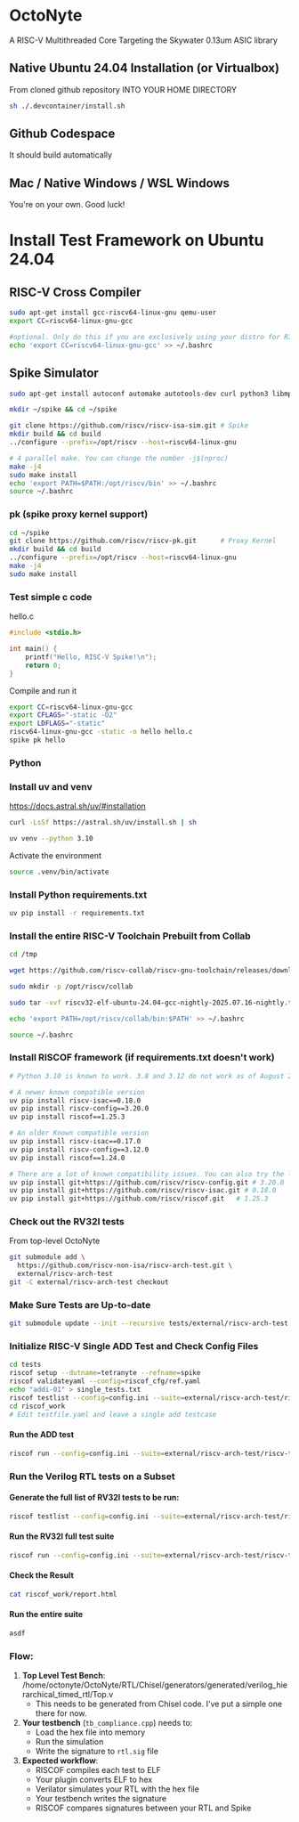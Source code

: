 # OctoNyte
A RISC-V Multithreaded Core Targeting the Skywater 0.13um ASIC library

## Native Ubuntu 24.04 Installation (or Virtualbox)

From cloned github repository INTO YOUR HOME DIRECTORY

```bash
sh ./.devcontainer/install.sh
```

## Github Codespace

It should build automatically

## Mac / Native Windows / WSL Windows

You're on your own. Good luck!

# Install Test Framework on Ubuntu 24.04

## RISC-V Cross Compiler

```bash
sudo apt-get install gcc-riscv64-linux-gnu qemu-user
export CC=riscv64-linux-gnu-gcc

#optional. Only do this if you are exclusively using your distro for RISC-V development
echo 'export CC=riscv64-linux-gnu-gcc' >> ~/.bashrc
```

## Spike Simulator

```bash
sudo apt-get install autoconf automake autotools-dev curl python3 libmpc-dev libmpfr-dev libgmp-dev gawk build-essential bison flex texinfo gperf libtool patchutils bc zlib1g-dev libexpat-dev device-tree-compiler
```

```bash
mkdir ~/spike && cd ~/spike
```

```bash
git clone https://github.com/riscv/riscv-isa-sim.git # Spike
mkdir build && cd build
../configure --prefix=/opt/riscv --host=riscv64-linux-gnu

# 4 parallel make. You can change the number -j$(nproc)
make -j4
sudo make install
echo 'export PATH=$PATH:/opt/riscv/bin' >> ~/.bashrc
source ~/.bashrc
```


### pk (spike proxy kernel support)

```bash
cd ~/spike
git clone https://github.com/riscv/riscv-pk.git      # Proxy Kernel
mkdir build && cd build
../configure --prefix=/opt/riscv --host=riscv64-linux-gnu
make -j4
sudo make install
```

### Test simple c  code
hello.c
```c
#include <stdio.h>

int main() {
    printf("Hello, RISC-V Spike!\n");
    return 0;
}
```
Compile and run it
```bash
export CC=riscv64-linux-gnu-gcc
export CFLAGS="-static -O2"
export LDFLAGS="-static"
riscv64-linux-gnu-gcc -static -o hello hello.c
spike pk hello
```



### Python

### Install uv and venv

https://docs.astral.sh/uv/#installation

```bash
curl -LsSf https://astral.sh/uv/install.sh | sh
```

```bash
uv venv --python 3.10 
```

Activate the environment

```bash
source .venv/bin/activate
```

### Install Python requirements.txt

```bash
uv pip install -r requirements.txt
```



### Install the entire RISC-V Toolchain Prebuilt from Collab

```bash
cd /tmp 

wget https://github.com/riscv-collab/riscv-gnu-toolchain/releases/download/2025.07.16/riscv32-elf-ubuntu-24.04-gcc-nightly-2025.07.16-nightly.tar.xz 

sudo mkdir -p /opt/riscv/collab

sudo tar -xvf riscv32-elf-ubuntu-24.04-gcc-nightly-2025.07.16-nightly.tar.xz -C /opt/riscv/collab --strip-components=1

echo 'export PATH=/opt/riscv/collab/bin:$PATH' >> ~/.bashrc 

source ~/.bashrc
```

### Install RISCOF framework (if requirements.txt doesn't work)

```bash
# Python 3.10 is known to work. 3.8 and 3.12 do not work as of August 2025

# A newer known compatible version
uv pip install riscv-isac==0.18.0
uv pip install riscv-config==3.20.0
uv pip install riscof==1.25.3

# An older Known compatible version
uv pip install riscv-isac==0.17.0
uv pip install riscv-config==3.12.0  
uv pip install riscof==1.24.0

# There are a lot of known compatibility issues. You can also try the latest dev branch
uv pip install git+https://github.com/riscv/riscv-config.git # 3.20.0
uv pip install git+https://github.com/riscv/riscv-isac.git # 0.18.0
uv pip install git+https://github.com/riscv/riscof.git   # 1.25.3
```



### Check out the RV32I tests

From top-level OctoNyte

```bash
git submodule add \
  https://github.com/riscv-non-isa/riscv-arch-test.git \
  external/riscv-arch-test
git -C external/riscv-arch-test checkout
```



### Make Sure Tests are Up-to-date

```bash
git submodule update --init --recursive tests/external/riscv-arch-test
```

### Initialize RISC-V Single ADD Test and Check Config Files

```bash
cd tests
riscof setup --dutname=tetranyte --refname=spike 
riscof validateyaml --config=riscof_cfg/ref.yaml
echo "addi-01" > single_tests.txt
riscof testlist --config=config.ini --suite=external/riscv-arch-test/riscv-test-suite/rv32i_m/I/ --env=external/riscv-arch-test/riscv-test-suite/env
cd riscof_work
# Edit testfile.yaml and leave a single add testcase
```

#### Run the ADD test

```bash
riscof run --config=config.ini --suite=external/riscv-arch-test/riscv-test-suite/rv32i_m/I/ --env=external/riscv-arch-test/riscv-test-suite/env --no-browser
```

#### 

### Run the Verilog RTL tests on a Subset

#### Generate the full list of RV32I tests to be run:

```bash
riscof testlist --config=config.ini --suite=external/riscv-arch-test/riscv-test-suite/rv32i_m/I/ --env=external/riscv-arch-test/riscv-test-suite/env
```

#### Run the RV32I full test suite

```bash
riscof run --config=config.ini --suite=external/riscv-arch-test/riscv-test-suite/rv32i_m/I/ --env=external/riscv-arch-test/riscv-test-suite/env --no-browser
```

#### Check the Result

```bash
cat riscof_work/report.html
```

#### Run the entire suite

```bash
asdf
```

### Flow:

1. **Top Level Test Bench**: /home/octonyte/OctoNyte/RTL/Chisel/generators/generated/verilog_hierarchical_timed_rtl/Top.v
   - This needs to be generated from Chisel code. I've put a simple one there for now.
2. **Your testbench** (`tb_compliance.cpp`) needs to:
   - Load the hex file into memory
   - Run the simulation
   - Write the signature to `rtl.sig` file
3. **Expected workflow**:
   - RISCOF compiles each test to ELF
   - Your plugin converts ELF to hex
   - Verilator simulates your RTL with the hex file
   - Your testbench writes the signature
   - RISCOF compares signatures between your RTL and Spike
